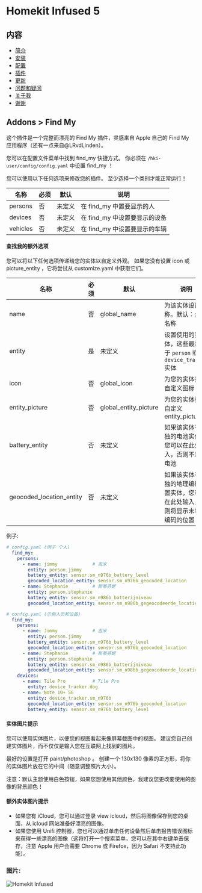 # Homekit Infused 5

## 内容
- [简介](index.md)
- [安装](installation.md)
- [配置](configuration.md)
- [插件](addons.md)
- [更新](updates.md)
- [问题和疑问](issues.md)
- [关于我](about.md)
- [谢谢](thanks.md)

## Addons > Find My

这个插件是一个完整而漂亮的 Find My 插件，灵感来自 Apple 自己的 Find My 应用程序（还有一点来自@LRvdLinden）。

您可以在配置文件菜单中找到 find_my 快捷方式。 你必须在 `/hki-user/config/config.yaml` 中设置 find_my ！

您可以使用以下任何选项来修改您的插件。 至少选择一个类别才能正常运行！

| 名称 | 必须 | 默认 | 说明 |
|----------------------------------|-------------|----------------------|-----------------------------------------------------------------------------------------------------------------------------------------------------------------------------------|
| persons | 否 | 未定义 | 在 find_my 中置要显示的人 |
| devices | 否 | 未定义 | 在 find_my 中设置要显示的设备 |
| vehicles | 否 | 未定义 | 在 find_my 中设置要显示的车辆 |

#### 查找我的额外选项
您可以将以下任何选项传递给您的实体以自定义外观。 如果您没有设置 icon 或 picture_entity ，它将尝试从 customize.yaml 中获取它们。

| 名称 | 必须 | 默认 | 说明 |
|----------------------------------|-------------|----------------------|-----------------------------------------------------------------------------------------------------------------------------------------------------------------------------------|
| name | 否 | global_name | 为该实体设置名称。默认：全局名称 |
| entity | 是 | 未定义 | 设置使用的实体，这些最适用于 `person` 或 `device_tracker` 实体 |
| icon | 否 | global_icon | 为您的实体指定自定义图标 |
| entity_picture | 否 | global_entity_picture | 为您的实体指定自定义 entity_picture |
| battery_entity | 否 | 未定义 | 如果该实体有单独的电池实体，您可以在此处输入，否则不显示电池 |
| geocoded_location_entity | 否 | 未定义 | 如果该实体有单独的地理编码位置实体，您可以在此处输入，否则将显示未地理编码的位置 |

例子:

```yaml
# config.yaml (例子 个人)
  find_my:
    persons:
      - name: jimmy             # 吉米
        entity: person.jimmy
        battery_entity: sensor.sm_n976b_battery_level
        geocoded_location_entity: sensor.sm_n976b_geocoded_location
      - name: Stephanie         # 斯蒂芬妮
        entity: person.stephanie
        battery_entity: sensor.sm_n986b_batterijniveau
        geocoded_location_entity: sensor.sm_n986b_gegeocodeerde_locatie
```
```yaml
# config.yaml (示例人员和设备)
  find_my:
    persons:
      - name: Jimmy             # 吉米
        entity: person.jimmy
        battery_entity: sensor.sm_n976b_battery_level
        geocoded_location_entity: sensor.sm_n976b_geocoded_location
      - name: Stephanie         # 斯蒂芬妮
        entity: person.stephanie
        battery_entity: sensor.sm_n986b_batterijniveau
        geocoded_location_entity: sensor.sm_n986b_gegeocodeerde_locatie
    devices:
      - name: Tile Pro          # Tile Pro 
        entity: device_tracker.dog
      - name: Note 10+ 5G
        entity: device_tracker.sm_n976b
        geocoded_location_entity: sensor.sm_n976b_geocoded_location
        battery_entity: sensor.sm_n976b_battery_level
```

#### 实体图片提示
您可以使用实体图片，以便您的视图看起来像屏幕截图中的视图。 建议您自己创建实体图片，而不仅仅是输入您在互联网上找到的图片。

最好的设置是打开 paint/photoshop 。 创建一个 130x130 像素的正方形，将你的实体图片放在它的中间（随意调整照片大小）。

注意：默认主题使用白色按钮，如果您想使用其他颜色，我建议您更改要使用的图像的背景颜色！

#### 额外实体图片提示
- 如果您有 iCloud，您可以通过登录 view icloud，然后将图像保存到您的桌面，从 icloud 网站准备好漂亮的图像。
- 如果您使用 Unifi 控制器，您也可以通过单击任何设备然后单击报告错误图标来获得一些漂亮的图像（这将打开一个搜索菜单，您可以在其中右键单击保存，注意 Apple 用户会需要 Chrome 或 Firefox，因为 Safari 不支持此功能）。

### 图片:

![Homekit Infused](../images/hki-find-my.png)
